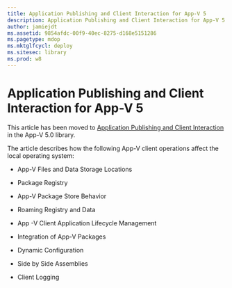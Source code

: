 ```yaml
---
title: Application Publishing and Client Interaction for App-V 5
description: Application Publishing and Client Interaction for App-V 5
author: jamiejdt
ms.assetid: 9854afdc-00f9-40ec-8275-d168e5151286
ms.pagetype: mdop
ms.mktglfcycl: deploy
ms.sitesec: library
ms.prod: w8
---
```



# Application Publishing and Client Interaction for App-V 5


This article has been moved to [Application Publishing and Client Interaction](../appv-v5/application-publishing-and-client-interaction.md) in the App-V 5.0 library.

The article describes how the following App-V client operations affect the local operating system:

-   App-V Files and Data Storage Locations

-   Package Registry

-   App-V Package Store Behavior

-   Roaming Registry and Data

-   App -V Client Application Lifecycle Management

-   Integration of App-V Packages

-   Dynamic Configuration

-   Side by Side Assemblies

-   Client Logging

 

 





